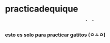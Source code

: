 # practicadequique 

                                         ^  ^                                      
### esto es solo para practicar gatitos (ㅇㅅㅇ)
